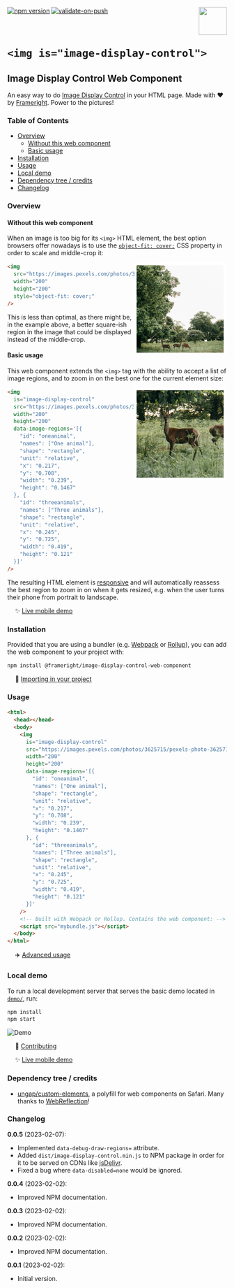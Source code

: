 [<img src="https://avatars.githubusercontent.com/u/35964478?s=200&v=4" align="right" width="64" height="64">](https://frameright.io)
[![npm version](https://badge.fury.io/js/@frameright%2Fimage-display-control-web-component.svg)](https://www.npmjs.com/package/@frameright/image-display-control-web-component)
[![validate-on-push](https://github.com/Frameright/image-display-control-web-component/actions/workflows/validate-on-push.yml/badge.svg)](https://github.com/Frameright/image-display-control-web-component/actions/workflows/validate-on-push.yml)

&nbsp;

<!-- Note: make sure all URLs in this document are absolute, and not relative
     within GitHub, as we are publishing this file to NPM and want URLs to
     remain valid there. -->

# `<img is="image-display-control">`

## Image Display Control Web Component

An easy way to do [Image Display Control](https://frameright.io) in your HTML
page. Made with :heart: by [Frameright](https://frameright.io). Power to the
pictures!

### Table of Contents

<!-- toc -->

- [Overview](#overview)
  * [Without this web component](#without-this-web-component)
  * [Basic usage](#basic-usage)
- [Installation](#installation)
- [Usage](#usage)
- [Local demo](#local-demo)
- [Dependency tree / credits](#dependency-tree--credits)
- [Changelog](#changelog)

<!-- tocstop -->

### Overview

#### Without this web component

When an image is too big for its `<img>` HTML element, the best option browsers
offer nowadays is to use the
[`object-fit: cover;`](https://developer.mozilla.org/en-US/docs/Web/CSS/object-fit)
CSS property in order to scale and middle-crop it:

<img src="https://raw.githubusercontent.com/Frameright/image-display-control-web-component/main/image-display-control/docs/assets/middlecrop.png" align="right">

```html
<img
  src="https://images.pexels.com/photos/3625715/pexels-photo-3625715.jpeg"
  width="200"
  height="200"
  style="object-fit: cover;"
/>
```

This is less than optimal, as there might be, in the example above, a better
square-ish region in the image that could be displayed instead of the
middle-crop.

#### Basic usage

This web component extends the `<img>` tag with the ability to accept a list of
image regions, and to zoom in on the best one for the current element size:

<img src="https://raw.githubusercontent.com/Frameright/image-display-control-web-component/main/image-display-control/docs/assets/oneanimal.png" align="right">

```html
<img
  is="image-display-control"
  src="https://images.pexels.com/photos/3625715/pexels-photo-3625715.jpeg"
  width="200"
  height="200"
  data-image-regions='[{
    "id": "oneanimal",
    "names": ["One animal"],
    "shape": "rectangle",
    "unit": "relative",
    "x": "0.217",
    "y": "0.708",
    "width": "0.239",
    "height": "0.1467"
  }, {
    "id": "threeanimals",
    "names": ["Three animals"],
    "shape": "rectangle",
    "unit": "relative",
    "x": "0.245",
    "y": "0.725",
    "width": "0.419",
    "height": "0.121"
  }]'
/>
```

The resulting HTML element is
[responsive](https://developer.mozilla.org/en-US/docs/Learn/CSS/CSS_layout/Responsive_Design)
and will automatically reassess the best region to zoom in on when it gets
resized, e.g. when the user turns their phone from portrait to landscape.

&emsp; :sparkles: [Live mobile demo](https://frameright.lourot.dev)

### Installation

Provided that you are using a bundler (e.g. [Webpack](https://webpack.js.org/)
or [Rollup](https://rollupjs.org/)), you can add the web component to your
project with:

```bash
npm install @frameright/image-display-control-web-component
```

&emsp; :floppy_disk:
[Importing in your project](https://github.com/Frameright/image-display-control-web-component/blob/main/image-display-control/docs/explanation/importing.md)

### Usage

```html
<html>
  <head></head>
  <body>
    <img
      is="image-display-control"
      src="https://images.pexels.com/photos/3625715/pexels-photo-3625715.jpeg"
      width="200"
      height="200"
      data-image-regions='[{
        "id": "oneanimal",
        "names": ["One animal"],
        "shape": "rectangle",
        "unit": "relative",
        "x": "0.217",
        "y": "0.708",
        "width": "0.239",
        "height": "0.1467"
      }, {
        "id": "threeanimals",
        "names": ["Three animals"],
        "shape": "rectangle",
        "unit": "relative",
        "x": "0.245",
        "y": "0.725",
        "width": "0.419",
        "height": "0.121"
      }]'
    />
    <!-- Built with Webpack or Rollup. Contains the web component: -->
    <script src="mybundle.js"></script>
  </body>
</html>
```

&emsp; :airplane:
[Advanced usage](https://github.com/Frameright/image-display-control-web-component/blob/main/image-display-control/docs/usage.md)

### Local demo

To run a local development server that serves the basic demo located in
[`demo/`](demo/), run:

```bash
npm install
npm start
```

![Demo](https://raw.githubusercontent.com/Frameright/image-display-control-web-component/main/image-display-control/docs/assets/demo.gif)

&emsp; :wrench: [Contributing](https://github.com/Frameright/image-display-control-web-component/blob/main/image-display-control/docs/contributing.md)

&emsp; :sparkles: [Live mobile demo](https://frameright.lourot.dev)

### Dependency tree / credits

- [ungap/custom-elements](https://github.com/ungap/custom-elements), a polyfill
  for web components on Safari. Many thanks to
  [WebReflection](https://github.com/WebReflection)!

### Changelog

**0.0.5** (2023-02-07):
  * Implemented `data-debug-draw-regions=` attribute.
  * Added `dist/image-display-control.min.js` to NPM package in order for it to
    be served on CDNs like [jsDelivr](https://www.jsdelivr.com/).
  * Fixed a bug where `data-disabled=none` would be ignored.

**0.0.4** (2023-02-02):
  * Improved NPM documentation.

**0.0.3** (2023-02-02):
  * Improved NPM documentation.

**0.0.2** (2023-02-02):
  * Improved NPM documentation.

**0.0.1** (2023-02-02):
  * Initial version.
